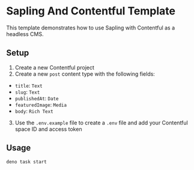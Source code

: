# Sapling And Contentful Template

This template demonstrates how to use Sapling with Contentful as a headless CMS.

## Setup

1. Create a new Contentful project
2. Create a new `post` content type with the following fields:

- `title`: `Text`
- `slug`: `Text`
- `publishedAt`: `Date`
- `featuredImage`: `Media`
- `body`: `Rich Text`

3. Use the `.env.example` file to create a `.env` file and add your Contentful space ID and access token

## Usage

```sh
deno task start
```

